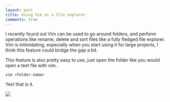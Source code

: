 ```yaml
---
layout: post
title: Using Vim as a file explorer
comments: true
---
```


I recently found out Vim can be used to go around folders, and perform operations like rename, delete and sort files like a fully fledged file explorer. Vim is intimidating, especially when you start using it for large projects, I think this feature could bridge the gap a bit.


This feature is also pretty easy to use, just open the folder like you would open a text file with vim.

``` vim <folder-name> ```  


Yes! that is it.

<img src="../images/vim-folder.png" />
